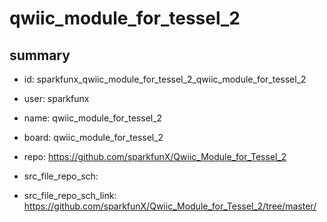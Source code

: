 # qwiic_module_for_tessel_2
 
## summary 
* id: sparkfunx_qwiic_module_for_tessel_2_qwiic_module_for_tessel_2
* user: sparkfunx
* name: qwiic_module_for_tessel_2
* board: qwiic_module_for_tessel_2
* repo: https://github.com/sparkfunX/Qwiic_Module_for_Tessel_2



* src_file_repo_sch: 
* src_file_repo_sch_link: https://github.com/sparkfunX/Qwiic_Module_for_Tessel_2/tree/master/




